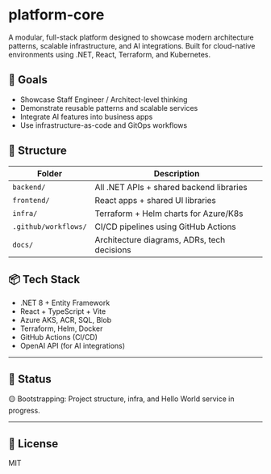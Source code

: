 # platform-core

A modular, full-stack platform designed to showcase modern architecture patterns, scalable infrastructure, and AI integrations. Built for cloud-native environments using .NET, React, Terraform, and Kubernetes.

## 🎯 Goals

- Showcase Staff Engineer / Architect-level thinking
- Demonstrate reusable patterns and scalable services
- Integrate AI features into business apps
- Use infrastructure-as-code and GitOps workflows

## 🧱 Structure

| Folder | Description |
|--------|-------------|
| `backend/` | All .NET APIs + shared backend libraries |
| `frontend/` | React apps + shared UI libraries |
| `infra/` | Terraform + Helm charts for Azure/K8s |
| `.github/workflows/` | CI/CD pipelines using GitHub Actions |
| `docs/` | Architecture diagrams, ADRs, tech decisions |

## 📦 Tech Stack

- .NET 8 + Entity Framework
- React + TypeScript + Vite
- Azure AKS, ACR, SQL, Blob
- Terraform, Helm, Docker
- GitHub Actions (CI/CD)
- OpenAI API (for AI integrations)

---

## 🚧 Status

🟡 Bootstrapping: Project structure, infra, and Hello World service in progress.

---

## 🔗 License

MIT
